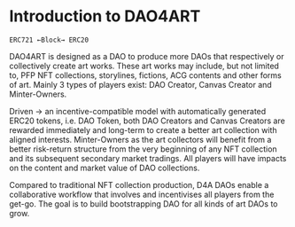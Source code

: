 
# Introduction to DAO4ART

`ERC721 ←Block→ ERC20`

DAO4ART is designed as a DAO to produce more DAOs that respectively or collectively create art works. These art works may include, but not limited to, PFP NFT collections, storylines, fictions, ACG contents and other forms of art. Mainly 3 types of players exist: DAO Creator, Canvas Creator and Minter-Owners.

Driven → an incentive-compatible model with automatically generated ERC20 tokens, i.e. DAO Token, both DAO Creators and Canvas Creators are rewarded immediately and long-term to create a better art collection with aligned interests. Minter-Owners as the art collectors will benefit from a better risk-return structure from the very beginning of any NFT collection and its subsequent secondary market tradings. All players will have impacts on the content and market value of DAO collections.

Compared to traditional NFT collection production, D4A DAOs enable a collaborative workflow that involves and incentivises all players from the get-go. The goal is to build bootstrapping DAO for all kinds of art DAOs to grow.
